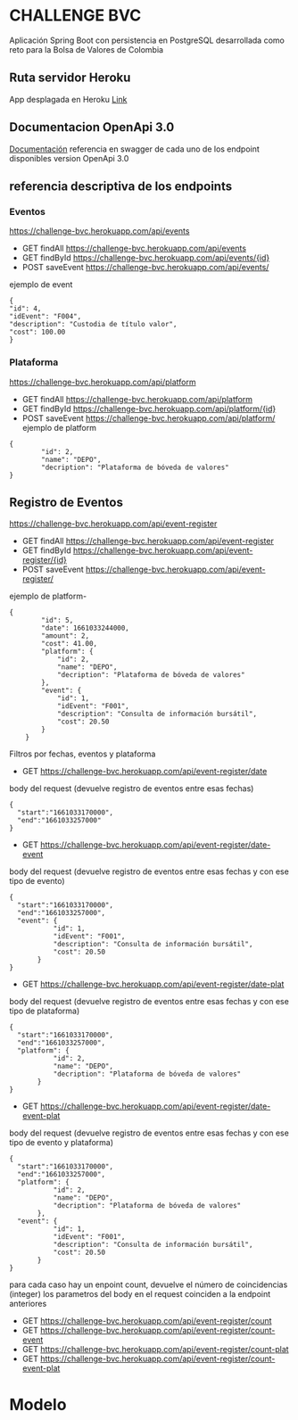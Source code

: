 # CHALLENGE BVC
Aplicación Spring Boot con persistencia en PostgreSQL desarrollada como reto para la Bolsa de Valores de Colombia
## Ruta servidor Heroku
App desplagada en Heroku [Link](https://challenge-bvc.herokuapp.com/)
## Documentacion OpenApi 3.0
[Documentación](https://challenge-bvc.herokuapp.com/swagger-ui/index.html) 
referencia en swagger de cada uno de los endpoint disponibles version OpenApi 3.0
## referencia descriptiva de los endpoints
### Eventos
https://challenge-bvc.herokuapp.com/api/events

- GET findAll https://challenge-bvc.herokuapp.com/api/events
- GET findById https://challenge-bvc.herokuapp.com/api/events/{id}
- POST saveEvent https://challenge-bvc.herokuapp.com/api/events/

ejemplo de event
```
{
"id": 4,
"idEvent": "F004",
"description": "Custodia de título valor",
"cost": 100.00
}
```

### Plataforma
https://challenge-bvc.herokuapp.com/api/platform
- GET findAll https://challenge-bvc.herokuapp.com/api/platform
- GET findById https://challenge-bvc.herokuapp.com/api/platform/{id}
- POST saveEvent https://challenge-bvc.herokuapp.com/api/platform/
  ejemplo de platform
```
{
        "id": 2,
        "name": "DEPO",
        "decription": "Plataforma de bóveda de valores"
}
```
## Registro de Eventos
https://challenge-bvc.herokuapp.com/api/event-register
- GET findAll https://challenge-bvc.herokuapp.com/api/event-register
- GET findById https://challenge-bvc.herokuapp.com/api/event-register/{id}
- POST saveEvent https://challenge-bvc.herokuapp.com/api/event-register/

ejemplo de platform- 
```
{
        "id": 5,
        "date": 1661033244000,
        "amount": 2,
        "cost": 41.00,
        "platform": {
            "id": 2,
            "name": "DEPO",
            "decription": "Plataforma de bóveda de valores"
        },
        "event": {
            "id": 1,
            "idEvent": "F001",
            "description": "Consulta de información bursátil",
            "cost": 20.50
        }
    }
```
Filtros por fechas, eventos y plataforma
- GET  https://challenge-bvc.herokuapp.com/api/event-register/date

body del request  (devuelve registro de eventos entre esas fechas)
 ```
 {
   "start":"1661033170000",
   "end":"1661033257000"
 }
```
- GET  https://challenge-bvc.herokuapp.com/api/event-register/date-event

body del request (devuelve registro de eventos entre esas fechas y con ese tipo de evento)
 ```
 {
   "start":"1661033170000",
   "end":"1661033257000",
   "event": {
            "id": 1,
            "idEvent": "F001",
            "description": "Consulta de información bursátil",
            "cost": 20.50
        }
 }
```

- GET  https://challenge-bvc.herokuapp.com/api/event-register/date-plat

body del request (devuelve registro de eventos entre esas fechas y con ese tipo de plataforma)
 ```
 {
   "start":"1661033170000",
   "end":"1661033257000",
   "platform": {
            "id": 2,
            "name": "DEPO",
            "decription": "Plataforma de bóveda de valores"
        }
 }
```
- GET  https://challenge-bvc.herokuapp.com/api/event-register/date-event-plat

body del request (devuelve registro de eventos entre esas fechas y con ese tipo de evento y plataforma)
 ```
 {
   "start":"1661033170000",
   "end":"1661033257000",
   "platform": {
            "id": 2,
            "name": "DEPO",
            "decription": "Plataforma de bóveda de valores"
        },
   "event": {
            "id": 1,
            "idEvent": "F001",
            "description": "Consulta de información bursátil",
            "cost": 20.50
        }
 }
```
para cada caso hay un enpoint count, devuelve el número de coincidencias
(integer) los parametros del body en el request coinciden a la endpoint anteriores
- GET  https://challenge-bvc.herokuapp.com/api/event-register/count
- GET  https://challenge-bvc.herokuapp.com/api/event-register/count-event
- GET  https://challenge-bvc.herokuapp.com/api/event-register/count-plat
- GET  https://challenge-bvc.herokuapp.com/api/event-register/count-event-plat

# Modelo
